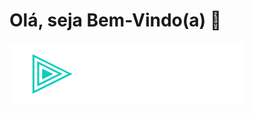 # Olá, seja Bem-Vindo(a) :wave: 

<img src="https://github.com/F6-Technology/.github/blob/main/profile/F6_Technology-Logo.png">
